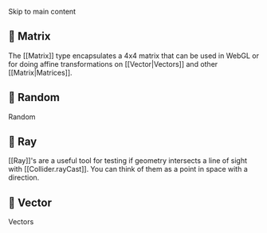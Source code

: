 Skip to main content
## 📄️ Matrix
The [[Matrix]] type encapsulates a 4x4 matrix that can be used in WebGL or for doing affine transformations on [[Vector|Vectors]] and other [[Matrix|Matrices]].
## 📄️ Random
Random
## 📄️ Ray
[[Ray]]'s are a useful tool for testing if geometry intersects a line of sight with [[Collider.rayCast]]. You can think of them as a point in space with a direction.
## 📄️ Vector
Vectors
